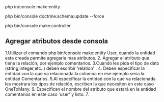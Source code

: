 ##

php in/console make:entity

php bin/console doctrine:schema:update --force

php bin/console make:controller


## Agregar atributos desde consola

1.Utilizar el comando php bin/console make:entity User, cuando la entidad esta creada permite agregarle mas atributos.
2. Agregar el atributo que tiene la relación, por ejemplo comentarios.
3.Cuando les pida el tipo de dato (string,integer,etc..) deben escribir 'relation' .
4. Deben especificar la entidad con la que va relacionada la columna en ese ejemplo seria la entidad Comentarios.
5.Al especificar la entidad con la que va relacionada les mostrara los tipos de relación, escriben la que necesiten en este caso OneToMany.
6. Especifican el nombre del atributo que estará en la entidad comentarios en este caso 'user' y listo.
7.